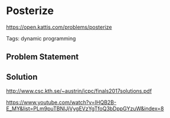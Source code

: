 # Posterize

https://open.kattis.com/problems/posterize

Tags: dynamic programming

## Problem Statement

## Solution

http://www.csc.kth.se/~austrin/icpc/finals2017solutions.pdf

https://www.youtube.com/watch?v=IHQB2B-E_MY&list=PLm9puTBNlJjVygEVzYgTfoQ3bDppGYzuW&index=8
